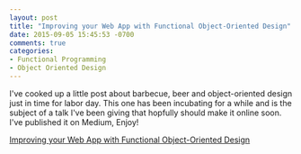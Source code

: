 ```yaml
---
layout: post
title: "Improving your Web App with Functional Object-Oriented Design"
date: 2015-09-05 15:45:53 -0700
comments: true
categories:
- Functional Programming
- Object Oriented Design
---
```


I've cooked up a little post about barbecue, beer and object-oriented design just in time for labor day. This one has been incubating for a while and is the subject of a talk I've been giving that hopfully should make it online soon. I've published it on Medium, Enjoy!

<script async src="https://static.medium.com/embed.js"></script><a class="m-story" data-collapsed="true" href="https://medium.com/@bradurani/improving-your-web-app-with-functional-object-oriented-design-5218f9732b74">Improving your Web App with Functional Object-Oriented Design</a>
